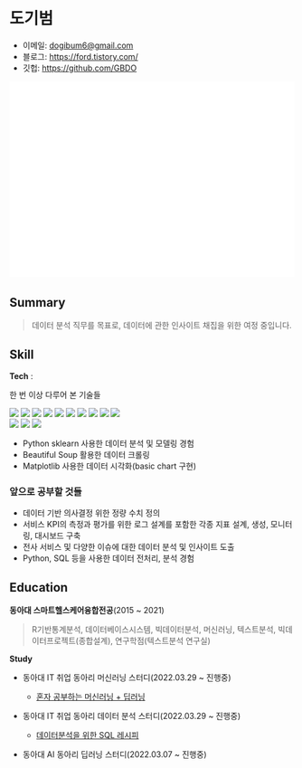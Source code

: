 
# 도기범

- 이메일: dogibum6@gmail.com 
- 블로그: https://ford.tistory.com/ 
- 깃헙: https://github.com/GBDO  

![Metrics](/metrics.plugin.isocalendar.fullyear.svg)

## Summary
> 데이터 분석 직무를 목표로, 데이터에 관한 인사이트 채집을 위한 여정 중입니다.

## Skill
<!-- 뱃지 만드는 법은 [여기](https://2dowon.netlify.app/etc/github-badge/)를 보세요. 내가 가진 기술들을 효과적으로 나타낼 수 있습니다. -->

**Tech** :  

한 번 이상 다루어 본 기술들   

<img src="https://img.shields.io/badge/Python-3766AB?style=flat-square&logo=Python&logoColor=white"/></a>
<img src ="https://img.shields.io/badge/R-blue.svg?&style=flat-square&logo=R&logoColor=#75AADB"/></a>
<img src ="https://img.shields.io/badge/PHP-black.svg?&style=flat-square&logo=PHP&logoColor=#777BB4"/></a>
<img src="https://img.shields.io/badge/C-A8B9CC?style=flat-square&logo=C&logoColor=white"/></a>
<img src="https://img.shields.io/badge/Unity-000000?style=flat-square&logo=Unity&logoColor=white"/></a>
<img src="https://img.shields.io/badge/PostgreSQL-skyblue?style=flat-square&logo=PostgreSQL&logoColor=white"/></a> 
<img src ="https://img.shields.io/badge/MYSQL-blue.svg?&style=flat-square&logo=MYSQL&logoColor=white"/></a>
<img src="https://img.shields.io/badge/Ubuntu-E95420?style=flat-square&logo=Ubuntu&logoColor=white"/></a>
<img src="https://img.shields.io/badge/Pandas-150458?style=flat-square&logo=Pandas&logoColor=white"/></a>
<img src="https://img.shields.io/badge/Numpy-013243?style=flat-square&logo=Numpy&logoColor=white"/></a>  
<img src="https://img.shields.io/badge/scikit learn-f7931e?style=flat-square&logo=scikit-learn&logoColor=white"/></a>
<img src="https://img.shields.io/badge/Qlick-green?style=flat-square&logo=Qlick&logoColor=white"/></a> 
<img src="https://img.shields.io/badge/Tableau-white?style=flat-square&logo=Tableau&logoColor=blue"/></a> 

- Python sklearn 사용한 데이터 분석 및 모델링 경험
- Beautiful Soup 활용한 데이터 크롤링
- Matplotlib 사용한 데이터 시각화(basic chart 구현)


### 앞으로 공부할 것들
- 데이터 기반 의사결정 위한 정량 수치 정의
- 서비스 KPI의 측정과 평가를 위한 로그 설계를 포함한 각종 지표 설계, 생성, 모니터링, 대시보드 구축
- 전사 서비스 및 다양한 이슈에 대한 데이터 분석 및 인사이트 도출
-  Python, SQL 등을 사용한 데이터 전처리, 분석 경험


<!-- ## Experience -->

## Education  

**동아대 스마트헬스케어융합전공**(2015 ~ 2021)  
> R기반통계분석, 데이터베이스시스템, 빅데이터분석, 머신러닝, 텍스트분석, 빅데이터프로젝트(종합설계), 연구학점(텍스트분석 연구실)

**Study**
- 동아대 IT 취업 동아리 머신러닝 스터디(2022.03.29 ~ 진행중)
  - [혼자 공부하는 머신러닝 + 딥러닝](https://g.co/kgs/3XhrQP)

- 동아대 IT 취업 동아리 데이터 분석 스터디(2022.03.29 ~ 진행중)
  - [데이터분석을 위한 SQL 레시피](https://g.co/kgs/wPVrmG)

- 동아대 AI 동아리 딥러닝 스터디(2022.03.07 ~ 진행중)


<!-- ## Projects -->

 
